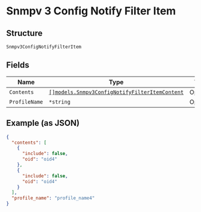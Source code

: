 
# Snmpv 3 Config Notify Filter Item

## Structure

`Snmpv3ConfigNotifyFilterItem`

## Fields

| Name | Type | Tags | Description |
|  --- | --- | --- | --- |
| `Contents` | [`[]models.Snmpv3ConfigNotifyFilterItemContent`](../../doc/models/snmpv-3-config-notify-filter-item-content.md) | Optional | - |
| `ProfileName` | `*string` | Optional | - |

## Example (as JSON)

```json
{
  "contents": [
    {
      "include": false,
      "oid": "oid4"
    },
    {
      "include": false,
      "oid": "oid4"
    }
  ],
  "profile_name": "profile_name4"
}
```

